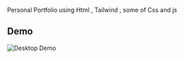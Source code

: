 Personal Portfolio using Html , Tailwind , some of Css and js

## Demo
![Desktop Demo](/images/65d564e7-da44-4b42-8ed8-c39b2d4c2607.png "Desktop Demo")
